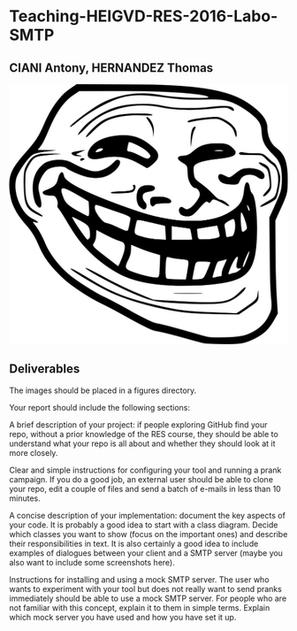 # Teaching-HEIGVD-RES-2016-Labo-SMTP

## CIANI Antony, HERNANDEZ Thomas

![trollface](figures/Trollface.png)

## Deliverables


The images should be placed in a figures directory.

Your report should include the following sections:

A brief description of your project: if people exploring GitHub find your repo, without a prior knowledge of the RES course, they should be able to understand what your repo is all about and whether they should look at it more closely.

Clear and simple instructions for configuring your tool and running a prank campaign. If you do a good job, an external user should be able to clone your repo, edit a couple of files and send a batch of e-mails in less than 10 minutes.

A concise description of your implementation: document the key aspects of your code. It is probably a good idea to start with a class diagram. Decide which classes you want to show (focus on the important ones) and describe their responsibilities in text. It is also certainly a good idea to include examples of dialogues between your client and a SMTP server (maybe you also want to include some screenshots here).

Instructions for installing and using a mock SMTP server. The user who wants to experiment with your tool but does not really want to send pranks immediately should be able to use a mock SMTP server. For people who are not familiar with this concept, explain it to them in simple terms. Explain which mock server you have used and how you have set it up.



